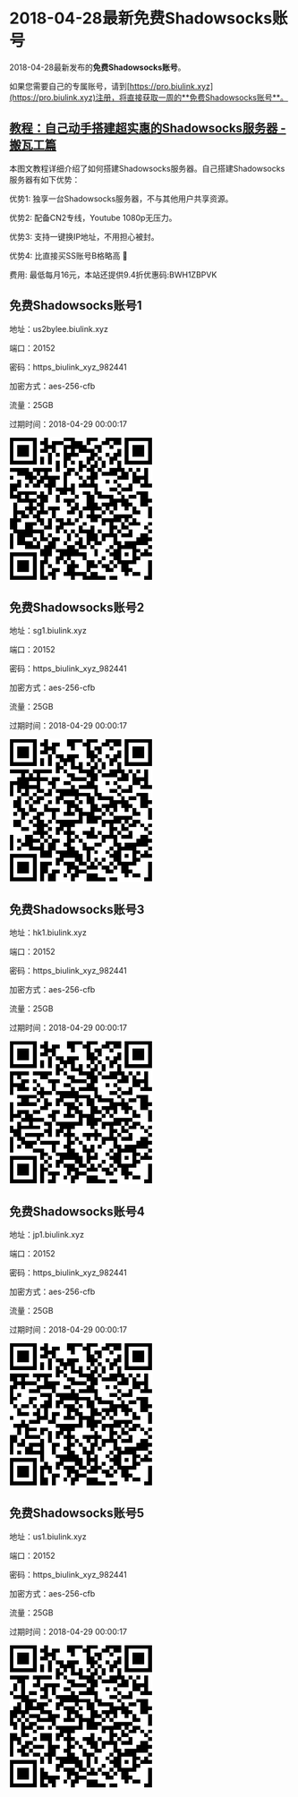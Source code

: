 # 2018-04-28最新**免费Shadowsocks账号**

2018-04-28最新发布的**免费Shadowsocks账号**。

如果您需要自己的专属账号，请到[https://pro.biulink.xyz](https://pro.biulink.xyz)注册，将直接获取一周的**免费Shadowsocks账号**。

## [教程：自己动手搭建超实惠的Shadowsocks服务器 - 搬瓦工篇](https://github.com/Biulink/ShadowsocksTutorials/blob/master/%E6%95%99%E6%82%A8%E8%87%AA%E5%B7%B1%E5%8A%A8%E6%89%8B%E6%90%AD%E5%BB%BA%E8%B6%85%E5%AE%9E%E6%83%A0%E7%9A%84Shadowsocks%E6%9C%8D%E5%8A%A1%E5%99%A8%20-%20%E6%90%AC%E7%93%A6%E5%B7%A5%E7%AF%87.md)
  
  本图文教程详细介绍了如何搭建Shadowsocks服务器。自己搭建Shadowsocks服务器有如下优势：

  优势1: 独享一台Shadowsocks服务器，不与其他用户共享资源。

  优势2: 配备CN2专线，Youtube 1080p无压力。

  优势3: 支持一键换IP地址，不用担心被封。

  优势4: 比直接买SS账号B格略高 🙂

  费用: 最低每月16元，本站还提供9.4折优惠码:BWH1ZBPVK  
## 免费Shadowsocks账号1

地址：us2bylee.biulink.xyz

端口：20152

密码：https_biulink_xyz_982441

加密方式：aes-256-cfb

流量：25GB

过期时间：2018-04-29 00:00:17

![免费Shadowsocks账号](../qrcode/05187fe9-8306-4b7c-ae40-7e52824ea4b3.png)

## 免费Shadowsocks账号2

地址：sg1.biulink.xyz

端口：20152

密码：https_biulink_xyz_982441

加密方式：aes-256-cfb

流量：25GB

过期时间：2018-04-29 00:00:17

![免费Shadowsocks账号](../qrcode/6216874a-4c97-49d2-9739-5f112d7a20a2.png)

## 免费Shadowsocks账号3

地址：hk1.biulink.xyz

端口：20152

密码：https_biulink_xyz_982441

加密方式：aes-256-cfb

流量：25GB

过期时间：2018-04-29 00:00:17

![免费Shadowsocks账号](../qrcode/a8f4a3d9-e9c0-4ce1-b464-91116c3bc1fa.png)

## 免费Shadowsocks账号4

地址：jp1.biulink.xyz

端口：20152

密码：https_biulink_xyz_982441

加密方式：aes-256-cfb

流量：25GB

过期时间：2018-04-29 00:00:17

![免费Shadowsocks账号](../qrcode/07d48651-2624-416e-8d33-1255237a44d9.png)

## 免费Shadowsocks账号5

地址：us1.biulink.xyz

端口：20152

密码：https_biulink_xyz_982441

加密方式：aes-256-cfb

流量：25GB

过期时间：2018-04-29 00:00:17

![免费Shadowsocks账号](../qrcode/0cea8683-306a-4aa6-b93f-f85313ccc19a.png)

